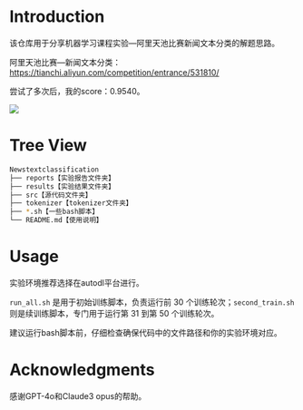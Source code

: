 # Introduction

该仓库用于分享机器学习课程实验—阿里天池比赛新闻文本分类的解题思路。

阿里天池比赛—新闻文本分类：https://tianchi.aliyun.com/competition/entrance/531810/

尝试了多次后，我的score：0.9540。

![](https://cdn.sa.net/2024/06/19/etUiSCvo5MTuAy3.webp)

# Tree View

```bash
Newstextclassification
├── reports【实验报告文件夹】
├── results【实验结果文件夹】
├── src【源代码文件夹】
├── tokenizer【tokenizer文件夹】
├── *.sh【一些bash脚本】
└── README.md【使用说明】
```

# Usage

实验环境推荐选择在autodl平台进行。

`run_all.sh` 是用于初始训练脚本，负责运行前 30 个训练轮次；`second_train.sh` 则是续训练脚本，专门用于运行第 31 到第 50 个训练轮次。

建议运行bash脚本前，仔细检查确保代码中的文件路径和你的实验环境对应。

# Acknowledgments

感谢GPT-4o和Claude3 opus的帮助。